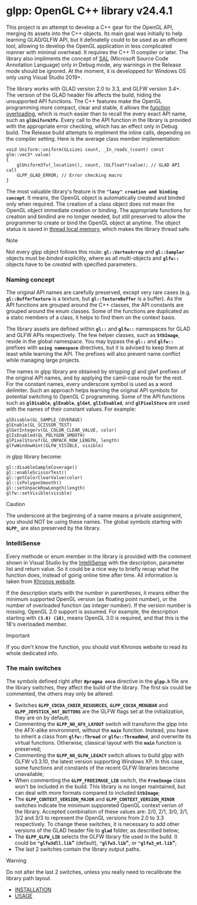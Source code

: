 # glpp: OpenGL C++ library v24.4.1

This project is an attempt to develop a C++ gear for the OpenGL API, merging its assets into the C++ objects. Its main goal was initially to help learning GLAD/GLFW API, but it definatelly could to be used as an efficient tool, allowing to develop the OpenGL application in less complicated manner with minimal overhead. It requires the C++ 11 compiler or later. The library also impliments the concept of [SAL](https://learn.microsoft.com/en-us/cpp/code-quality/using-sal-annotations-to-reduce-c-cpp-code-defects) (Microsoft Source Code Annotation Language) only in Debug mode, any warnings in the Release mode should be ignored. At the moment, it is developped for Windows OS only using Visual Studio 2019+.

The library works with GLAD version 2.0 to 3.3, and GLFW version 3.4+. The version of the GLAD header file affects the build, hiding the unsupported API functions. The C++ features make the OpenGL programming more compact, clear and stable, it allows the [function overloading](https://learn.microsoft.com/en-us/cpp/cpp/function-overloading), which is much easier than to recall the every exact API name, such as **`glUniform3fv`**. Every call to the API function in the library is provided with the appropriate error checking, which has an effect only in Debug build. The Release build attempts to impliment the inline calls, depending on the compiler setting. Here is the average class member implementation:
```
void Uniform::uniform(GLsizei count, _In_reads_(count) const glm::vec3* value)
{
	glUniform3fv(_location(), count, (GLfloat*)value); // GLAD API call
	GLPP_GLAD_ERROR; // Error checking macro
}
```
The most valuable library's feature is the **`"lasy" creation and binding concept`**. It means, the OpenGL object is automatically created and binded only when required. The creation of a class object does not mean the OpenGL object immediate creation or binding. The appropriate functions for creation and bindind are no longer needed, but still preserved to allow the programmer to create or bind the OpenGL object at anytime. The object status is saved in [thread local memory](https://learn.microsoft.com/en-us/cpp/c-language/thread-local-storage), which makes the library thread safe.

> [!NOTE]
> Not every glpp object follows this roule: **`gl::VertexArray`** and **`gl::Sampler`** objects must be _binded_ explicitly, where as all multi-objects and **`glfw::`** objects have to be _created_ with specified parameters.

### Naming concept
The original API names are carefully preserved, except very rare cases (e.g. **`gl::BufferTexture`** is a texture, but **`gl::TextureBuffer`** is a buffer). As the API functions are grouped around the C++ classes, the API constants are grouped around the enum classes. Some of the functions are duplicated as a static members of a class, it helps to find them on the context basis.

The library assets are defined within **`gl::`** and **`glfw::`** namespaces for GLAD and GLFW APIs respectively. The few helper classes, such as **`StbImage`**, reside in the global namespace. You may bypass the **`gl::`** and **`glfw::`** prefixes with **`using namespace`** directives, but it is advised to keep them at least while learning the API. The prefixes will also prevent name conflict while managing large projects. 

The names in glpp library are obtained by stripping gl and glwf prefixes of the original API names, and by applying the camil-case roule for the rest. For the constant names, every underscore symbol is used as a word delimiter. Such an approach helps learning the original API symbols for potential switching to OpenGL C programming. Some of the API functions such as **`glDisable`**, **`glEnable`**, **`glGet`**, **`glIsEnabled`**, and **`glPixelStore`** are used with the names of their constant values. For example:
```
glDisable(GL_SAMPLE_COVERAGE)
glEnable(GL_SCISSOR_TEST)
glGetIntegerv(GL_COLOR_CLEAR_VALUE, color)
glIsEnabled(GL_POLYGON_SMOOTH)
glPixelStoref(GL_UNPACK_ROW_LENGTH, length)
glfwWindowHint(GLFW_VISIBLE, visible)
```
in glpp library become:
```
gl::disableSampleCoverage()
gl::enableScissorTest()
gl::getColorClearValue(color)
gl::isPolygonSmooth()
gl::setUnpackRowLength(length)
glfw::setVisible(visible)
```
> [!CAUTION]
> The underscore at the beginning of a name means a private assignment, you should NOT be using these names. The global symbols starting with **`GLPP_`** are also preserved by the library.

### IntelliSense
Every methode or enum member in the library is provided with the comment shown in Visual Studio by the [IntelliSense](https://learn.microsoft.com/en-us/visualstudio/ide/using-intellisense) with the description, parameter list and return value. So it could be a nice way to briefly recap what the function does, instead of going online time after time. All information is taken from [Khronos website](https://registry.khronos.org/OpenGL-Refpages/gl4/).

If the description starts with the number in parentheses, it means either the minimum supported OpenGL version (as floating point number), or the number of overloaded function (as integer number). If the version number is missing, OpenGL 2.0 support is assumed. For example, the description starting with **`(3.0) (18)`**, means OpenGL 3.0 is required, and that this is the 18's overloaded member.

> [!IMPORTANT]
> If you don't know the function, you should visit Khronos website to read its whole dedicated info.

### The main switches
The symbols defined right after **`#pragma once`** directive in the **`glpp.h`** file are the library switches, they affect the build of the library. The first six could be commented, the others may only be altered:
- Switches **`GLPP_COCOA_CHDIR_RESOURCES`**, **`GLPP_COCOA_MENUBAR`** and **`GLPP_JOYSTICK_HAT_BUTTONS`** are the GLFW flags set at the initialization, they are on by default;
- Commenting the **`GLPP_NO_AFX_LAYOUT`** switch will transform the glpp into the AFX-alike environment, without the **`main`** function. Instead, you have to inherit a class from **`glfw::Thread`** or **`glfw::ThreadWnd`**, and overwrite its virtual functions. Otherwise, classical layout with the **`main`** function is preserved;
- Commenting the **`GLPP_NO_GLFW_LEGACY`** switch allows to build glpp with GLFW v3.3.10, the latest version supporting Windows XP. In this case, some functions and constants of the recent GLFW libraries become unavailable;
- When commenting the **`GLPP_FREEIMAGE_LIB`** switch, the **`FreeImage`** class won't be included in the build. This library is no longer maintained, but can deal with more formats compared to included **`StbImage`**;
- The **`GLPP_CONTEXT_VERSION_MAJOR`** and **`GLPP_CONTEXT_VERSION_MINOR`** switches indicate the minimum supporeted OpenGL context verion of the library. Accepted combination of these values are: 2/0, 2/1, 3/0, 3/1, 3/2 and 3/3 to represent the OpenGL versions from 2.0 to 3.3 respectively. To change these switches, it is necessary to add other versions of the GLAD header file to **`glad`** folder, as described below;
- The **`GLPP_GLFW_LIB`** selects the GLFW library file used in the build. It could be **`"glfw3dll.lib`"** (default), **`"glfw3.lib`"**, or **`"glfw3_mt.lib`"**;
- The last 2 switches contain the library output paths.

> [!WARNING]
> Do not alter the last 2 switches, unless you really need to recalibrate the library path layout.

- [INSTALLATION](assets/INSTALLATION.md)
- [USAGE](assets/USAGE.md)
